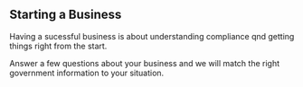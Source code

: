 ## Starting a Business

Having a sucessful business is about understanding compliance qnd getting things right from the start.

Answer a few questions about your business and we will match the right government information to your situation.